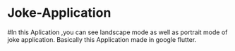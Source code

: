 # Joke-Application
#In this Aplication ,you can see landscape mode as well as portrait mode of joke application.
Basically this Application made in google flutter.
